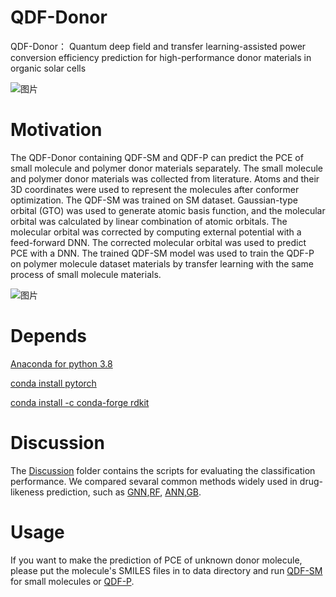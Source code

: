 # QDF-Donor

QDF-Donor： Quantum deep field and transfer learning-assisted power conversion efficiency prediction for high-performance donor materials in organic solar cells

![图片](https://user-images.githubusercontent.com/62410732/150963296-aafd5845-c434-4137-9807-35040f1c43ce.png)

# Motivation

The QDF-Donor containing QDF-SM and QDF-P can predict the PCE of small molecule and polymer donor materials separately. 
 The small molecule and polymer donor materials  was collected from literature. Atoms and their 3D coordinates were used to represent the molecules after conformer optimization. The QDF-SM was trained on SM dataset. Gaussian-type orbital (GTO) was used to generate atomic basis function, and the molecular orbital was calculated by linear combination of atomic orbitals. The molecular orbital was corrected by computing external potential with a feed-forward DNN. The corrected molecular orbital was used to predict PCE with a DNN. The trained QDF-SM model was used to train the QDF-P on polymer molecule dataset materials by transfer learning with the same process of small molecule materials.
 
 ![图片](https://user-images.githubusercontent.com/62410732/150966587-07d32f3e-1f71-4dd8-bdf9-e1bb7fee2f88.png)


 
 # Depends

[Anaconda for python 3.8](https://www.python.org/)

[conda install pytorch](https://pytorch.org/)

[conda install -c conda-forge rdkit](https://rdkit.org/)

# Discussion

The [Discussion](https://github.com/JinyuSun-csu/QDF-Donor/tree/main/discussion) folder contains the scripts for evaluating the classification performance.  We compared sevaral common methods widely used in drug-likeness prediction, such as [GNN](https://github.com/JinyuSun-csu/QDF-Donor/blob/main/discussion/GNN.py),[RF](https://github.com/JinyuSun-csu/QDF-Donor/blob/main/discussion/RF.py), [ANN](https://github.com/JinyuSun-csu/QDF-Donor/blob/main/discussion/ANN.py),[GB](https://github.com/JinyuSun-csu/QDF-Donor/blob/main/discussion/GB.py).

# Usage

  If you want to make the prediction of PCE of unknown donor molecule, please put the molecule's SMILES files in to data directory and run [QDF-SM](https://github.com/JinyuSun-csu/QDF-Donor/blob/main/model/QDF_SM.py) for small molecules or [QDF-P](https://github.com/JinyuSun-csu/QDF-Donor/blob/main/model/QDF_P.py).
